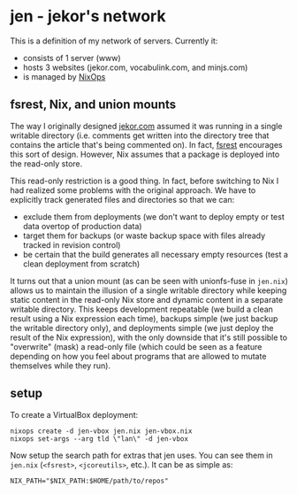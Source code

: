 # jen - jekor's network

This is a definition of my network of servers. Currently it:

 * consists of 1 server (www)
 * hosts 3 websites (jekor.com, vocabulink.com, and minjs.com)
 * is managed by [NixOps](http://nixos.org/nixops/)

## fsrest, Nix, and union mounts

The way I originally designed [jekor.com](https://github.com/jekor/jekor.com) assumed it was running in a single writable directory (i.e. comments get written into the directory tree that contains the article that's being commented on). In fact, [fsrest](https://github.com/jekor/fsrest) encourages this sort of design. However, Nix assumes that a package is deployed into the read-only store.

This read-only restriction is a good thing. In fact, before switching to Nix I had realized some problems with the original approach. We have to explicitly track generated files and directories so that we can:

* exclude them from deployments (we don't want to deploy empty or test data overtop of production data)
* target them for backups (or waste backup space with files already tracked in revision control)
* be certain that the build generates all necessary empty resources (test a clean deployment from scratch)

It turns out that a union mount (as can be seen with unionfs-fuse in `jen.nix`) allows us to maintain the illusion of a single writable directory while keeping static content in the read-only Nix store and dynamic content in a separate writable directory. This keeps development repeatable (we build a clean result using a Nix expression each time), backups simple (we just backup the writable directory only), and deployments simple (we just deploy the result of the Nix expression), with the only downside that it's still possible to "overwrite" (mask) a read-only file (which could be seen as a feature depending on how you feel about programs that are allowed to mutate themselves while they run).

## setup

To create a VirtualBox deployment:

```
nixops create -d jen-vbox jen.nix jen-vbox.nix
nixops set-args --arg tld \"lan\" -d jen-vbox
```

Now setup the search path for extras that jen uses. You can see them in `jen.nix` (`<fsrest>`, `<jcoreutils>`, etc.). It can be as simple as:

```
NIX_PATH="$NIX_PATH:$HOME/path/to/repos"
```
